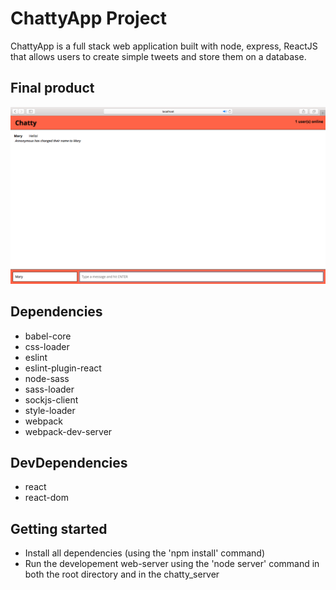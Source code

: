 # ChattyApp Project

ChattyApp is a full stack web application built with node, express, ReactJS that allows users to create simple tweets and store them on a database.

## Final product

![What the app looks like](https://github.com/rickysychan/chatty-app/blob/master/docs/ChattApp_chatScreen.png)


## Dependencies

- babel-core
- css-loader
- eslint
- eslint-plugin-react
- node-sass
- sass-loader
- sockjs-client
- style-loader
- webpack
- webpack-dev-server

## DevDependencies

- react
- react-dom

## Getting started

- Install all dependencies (using the 'npm install' command)
- Run the developement web-server using the 'node server' command in both the root directory and in the chatty_server
